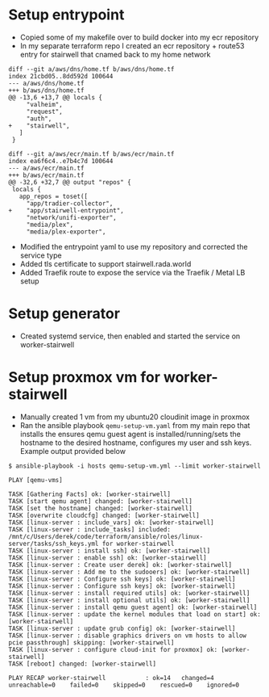 # Setup entrypoint
* Copied some of my makefile over to build docker into my ecr repository
* In my separate terraform repo I created an ecr repository + route53 entry for stairwell that cnamed back to my home network
```
diff --git a/aws/dns/home.tf b/aws/dns/home.tf
index 21cbd05..8dd592d 100644
--- a/aws/dns/home.tf
+++ b/aws/dns/home.tf
@@ -13,6 +13,7 @@ locals {
     "valheim",
     "request",
     "auth",
+    "stairwell",
   ]
 }

diff --git a/aws/ecr/main.tf b/aws/ecr/main.tf
index ea6f6c4..e7b4c7d 100644
--- a/aws/ecr/main.tf
+++ b/aws/ecr/main.tf
@@ -32,6 +32,7 @@ output "repos" {
 locals {
   app_repos = toset([
     "app/tradier-collector",
+    "app/stairwell-entrypoint",
     "network/unifi-exporter",
     "media/plex",
     "media/plex-exporter",
```
* Modified the entrypoint yaml to use my repository and corrected the service type
* Added tls certificate to support stairwell.rada.world
* Added Traefik route to expose the service via the Traefik / Metal LB setup

# Setup generator
* Created systemd service, then enabled and started the service on worker-stairwell

# Setup proxmox vm for worker-stairwell
* Manually created 1 vm from my ubuntu20 cloudinit image in proxmox
* Ran the ansible playbook `qemu-setup-vm.yaml` from my main repo that installs the ensures qemu guest agent is installed/running/sets the hostname to the desired hostname, configures my user and ssh keys. Example output provided below

```
$ ansible-playbook -i hosts qemu-setup-vm.yml --limit worker-stairwell

PLAY [qemu-vms]

TASK [Gathering Facts] ok: [worker-stairwell]
TASK [start qemu agent] changed: [worker-stairwell]
TASK [set the hostname] changed: [worker-stairwell]
TASK [overwrite cloudcfg] changed: [worker-stairwell]
TASK [linux-server : include_vars] ok: [worker-stairwell]
TASK [linux-server : include_tasks] included: /mnt/c/Users/derek/code/terraform/ansible/roles/linux-server/tasks/ssh_keys.yml for worker-stairwell
TASK [linux-server : install ssh] ok: [worker-stairwell]
TASK [linux-server : enable ssh] ok: [worker-stairwell]
TASK [linux-server : Create user derek] ok: [worker-stairwell]
TASK [linux-server : Add me to the sudooers] ok: [worker-stairwell]
TASK [linux-server : Configure ssh keys] ok: [worker-stairwell]
TASK [linux-server : Configure ssh keys] ok: [worker-stairwell]
TASK [linux-server : install required utils] ok: [worker-stairwell]
TASK [linux-server : install optional utils] ok: [worker-stairwell]
TASK [linux-server : install qemu guest agent] ok: [worker-stairwell]
TASK [linux-server : update the kernel modules that load on start] ok: [worker-stairwell]
TASK [linux-server : update grub config] ok: [worker-stairwell]
TASK [linux-server : disable graphics drivers on vm hosts to allow pcie passthrough] skipping: [worker-stairwell]
TASK [linux-server : configure cloud-init for proxmox] ok: [worker-stairwell]
TASK [reboot] changed: [worker-stairwell]

PLAY RECAP worker-stairwell           : ok=14   changed=4    unreachable=0    failed=0    skipped=0    rescued=0    ignored=0
```
